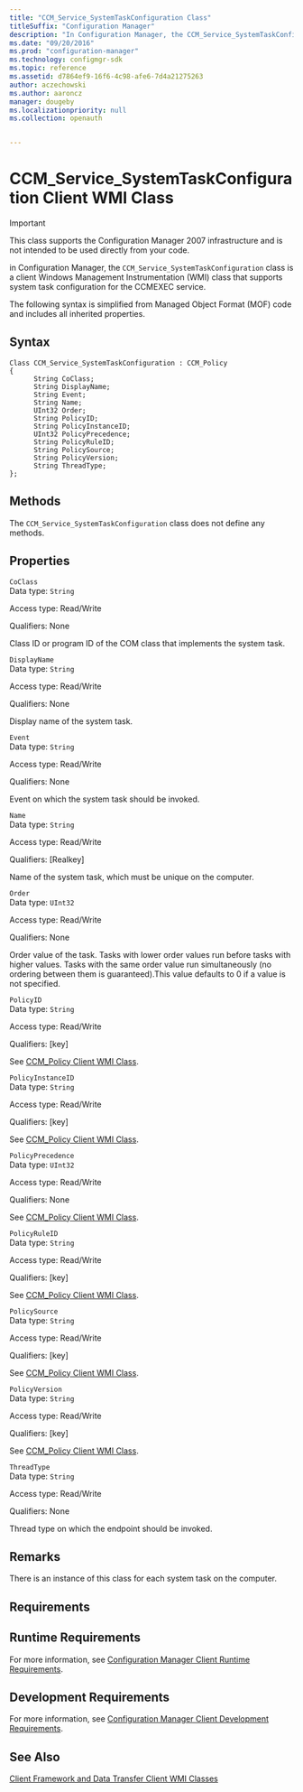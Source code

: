 ```yaml
---
title: "CCM_Service_SystemTaskConfiguration Class"
titleSuffix: "Configuration Manager"
description: "In Configuration Manager, the CCM_Service_SystemTaskConfiguration class is a client WMI class that supports system task configuration for the CCMEXEC service."
ms.date: "09/20/2016"
ms.prod: "configuration-manager"
ms.technology: configmgr-sdk
ms.topic: reference
ms.assetid: d7864ef9-16f6-4c98-afe6-7d4a21275263
author: aczechowski
ms.author: aaroncz
manager: dougeby
ms.localizationpriority: null
ms.collection: openauth


---
```

# CCM_Service_SystemTaskConfiguration Client WMI Class
> [!IMPORTANT]
>  This class supports the Configuration Manager 2007 infrastructure and is not intended to be used directly from your code.  

 in Configuration Manager, the `CCM_Service_SystemTaskConfiguration` class is a client Windows Management Instrumentation (WMI) class that supports system task configuration for the CCMEXEC service.  

 The following syntax is simplified from Managed Object Format (MOF) code and includes all inherited properties.  

## Syntax  

```  
Class CCM_Service_SystemTaskConfiguration : CCM_Policy  
{  
      String CoClass;  
      String DisplayName;  
      String Event;  
      String Name;  
      UInt32 Order;  
      String PolicyID;  
      String PolicyInstanceID;  
      UInt32 PolicyPrecedence;  
      String PolicyRuleID;  
      String PolicySource;  
      String PolicyVersion;  
      String ThreadType;  
};  
```  

## Methods  
 The `CCM_Service_SystemTaskConfiguration` class does not define any methods.  

## Properties  
 `CoClass`  
 Data type: `String`  

 Access type: Read/Write  

 Qualifiers: None  

 Class ID or program ID of the COM class that implements the system task.  

 `DisplayName`  
 Data type: `String`  

 Access type: Read/Write  

 Qualifiers: None  

 Display name of the system task.  

 `Event`  
 Data type: `String`  

 Access type: Read/Write  

 Qualifiers: None  

 Event on which the system task should be invoked.  

 `Name`  
 Data type: `String`  

 Access type: Read/Write  

 Qualifiers: [Realkey]  

 Name of the system task, which must be unique on the computer.  

 `Order`  
 Data type: `UInt32`  

 Access type: Read/Write  

 Qualifiers: None  

 Order value of the task. Tasks with lower order values run before tasks with higher values. Tasks with the same order value run simultaneously (no ordering between them is guaranteed).This value defaults to 0 if a value is not specified.  

 `PolicyID`  
 Data type: `String`  

 Access type: Read/Write  

 Qualifiers: [key]  

 See [CCM_Policy Client WMI Class](../../../../../develop/reference/core/clients/client-classes/ccm_policy-client-wmi-class.md).  

 `PolicyInstanceID`  
 Data type: `String`  

 Access type: Read/Write  

 Qualifiers: [key]  

 See [CCM_Policy Client WMI Class](../../../../../develop/reference/core/clients/client-classes/ccm_policy-client-wmi-class.md).  

 `PolicyPrecedence`  
 Data type: `UInt32`  

 Access type: Read/Write  

 Qualifiers: None  

 See [CCM_Policy Client WMI Class](../../../../../develop/reference/core/clients/client-classes/ccm_policy-client-wmi-class.md).  

 `PolicyRuleID`  
 Data type: `String`  

 Access type: Read/Write  

 Qualifiers: [key]  

 See [CCM_Policy Client WMI Class](../../../../../develop/reference/core/clients/client-classes/ccm_policy-client-wmi-class.md).  

 `PolicySource`  
 Data type: `String`  

 Access type: Read/Write  

 Qualifiers: [key]  

 See [CCM_Policy Client WMI Class](../../../../../develop/reference/core/clients/client-classes/ccm_policy-client-wmi-class.md).  

 `PolicyVersion`  
 Data type: `String`  

 Access type: Read/Write  

 Qualifiers: [key]  

 See [CCM_Policy Client WMI Class](../../../../../develop/reference/core/clients/client-classes/ccm_policy-client-wmi-class.md).  

 `ThreadType`  
 Data type: `String`  

 Access type: Read/Write  

 Qualifiers: None  

 Thread type on which the endpoint should be invoked.  

## Remarks  
 There is an instance of this class for each system task on the computer.  

## Requirements  

## Runtime Requirements  
 For more information, see [Configuration Manager Client Runtime Requirements](../../../../../develop/core/reqs/client-runtime-requirements.md).  

## Development Requirements  
 For more information, see [Configuration Manager Client Development Requirements](../../../../../develop/core/reqs/client-development-requirements.md).  

## See Also  
 [Client Framework and Data Transfer Client WMI Classes](../../../../../develop/reference/core/clients/client-classes/client-framework-and-data-transfer-client-wmi-classes.md)
